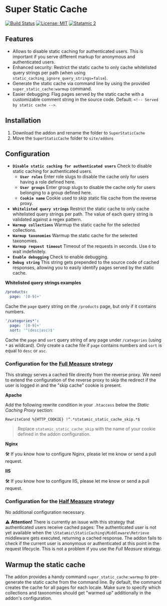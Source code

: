 # Super Static Cache

[![Build Status](https://travis-ci.org/wanze/statamic-super-static-cache.svg?branch=master)](https://travis-ci.org/wanze/statamic-super-static-cache)
[![License: MIT](https://img.shields.io/badge/License-MIT-blue.svg)](https://opensource.org/licenses/MIT)
[![Statamic 2](https://img.shields.io/badge/Statamic-2-orange.svg)](https://statamic.com)

## Features

* Allows to disable static caching for authenticated users. This is important if you serve different markup for anonymous
and authenticated users.
* Enhanced security: Restrict the static cache to only cache whitelisted query strings per path (when using `static_caching_ignore_query_strings=false`).  
* Generate the static cache via command line by using the provided `super_static_cache:warmup` command.
* Easier debugging: Flag pages served by the static cache with a customizable comment string in the source code. Default: `<!-- Served by static cache -->`.

## Installation

1. Download the addon and rename the folder to `SuperStaticCache`
2. Move the `SuperStaticCache` folder to `site/addons`

## Configuration

* **`Disable static caching for authenticated users`** Check to disable static caching for authenticated users.
  * **`User roles`** Enter role slugs to disable the cache only for users having a role defined here.
  * **`User groups`** Enter group slugs to disable the cache only for users belonging to a group defined here.
  * **`Cookie name`** Cookie used to skip static file cache from the reverse proxy.
* **`Whitelisted query strings`** Restrict the static cache to only cache whitelisted query strings per path. 
The value of each query string is validated against a regex pattern.
* **`Warmup collections`** Warmup the static cache for the selected collections.
* **`Warmup taxonomies`** Warmup the static cache for the selected taxonomies.
* **`Warmup request timeout`** Timeout of the requests in seconds. Use `0` to wait indefinitely.
* **`Enable debugging`** Check to enable debugging.
* **`Debug string`** This string gets prepended to the source code of cached responses, allowing you to easily identify pages served by the static cache. 

**Whitelisted query strings examples**

```yaml
/products:
  page: '[0-9]+'
```

Cache the `page` query string on the `/products` page, but only if it contains numbers.

```yaml
'/categories*':
  page: '[0-9]+'
  sort: '^(desc|asc)$'
```

Cache the `page` and `sort` query string of any page under `/categories` (using `*` as wildcard). Only create a cache
file if `page` contains numbers and `sort` is equal to `desc` or `asc`.

### Configuration for the [Full Measure](https://docs.statamic.com/caching#full-measure) strategy

This strategy serves a cached file directly from the reverse proxy. We need to extend the configuration of the reverse 
proxy to skip the redirect if the user is logged in and the "skip cache" cookie is present.

**Apache**

Add the following rewrite condition in your `.htaccess` below the _Static Caching Proxy_ section:

```RewriteCond %{HTTP_COOKIE} !^.*statamic_static_cache_skip.*$```

> Replace `statamic_static_cache_skip` with the name of your cookie defined in the addon configuration.

**Nginx**

🛠 If you know how to configure Nginx, please let me know or send a pull request.

**IIS**

🛠️ If you know how to configure IIS, please let me know or send a pull request.

### Configuration for the [Half Measure](https://docs.statamic.com/caching#half-measure) strategy 

No additional configuration necessary.

⚠️ **Attention!** There is currently an issue with this strategy that authenticated users receive cached pages:
The authenticated user is not yet available when the `\Statamic\StaticCaching\Middleware\Retrieve` 
middleware gets executed, returning a cached response. The addon fails to check if the current user is anonymous or 
authenticated at this point in the request lifecycle. This is not a problem if you use the _Full Measure_ strategy.

## Warmup the static cache

The addon provides a handy command `super_static_cache:warmup` to pre-generate the static cache from the command line.
By default, the command creates the cache for all pages for each locale. Make sure to specify which collections and
taxonomies should get "warmed up" additionally in the addon's configuration.
